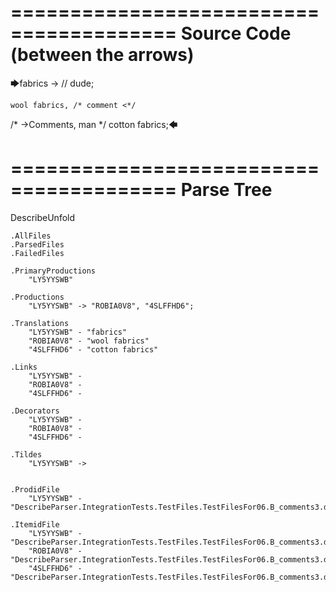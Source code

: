 ========================================
Source Code (between the arrows)
========================================

🡆fabrics ->        // dude;

    wool fabrics, /* comment <*/
/* ->Comments, man */    cotton fabrics;🡄

========================================
Parse Tree
========================================
DescribeUnfold

    .AllFiles
    .ParsedFiles
    .FailedFiles

    .PrimaryProductions
        "LY5YYSWB" 

    .Productions
        "LY5YYSWB" -> "ROBIA0V8", "4SLFFHD6";

    .Translations
        "LY5YYSWB" - "fabrics"
        "ROBIA0V8" - "wool fabrics"
        "4SLFFHD6" - "cotton fabrics"

    .Links
        "LY5YYSWB" - 
        "ROBIA0V8" - 
        "4SLFFHD6" - 

    .Decorators
        "LY5YYSWB" - 
        "ROBIA0V8" - 
        "4SLFFHD6" - 

    .Tildes
        "LY5YYSWB" -> 


    .ProdidFile
        "LY5YYSWB" - "DescribeParser.IntegrationTests.TestFiles.TestFilesFor06.B_comments3.ds"

    .ItemidFile
        "LY5YYSWB" - "DescribeParser.IntegrationTests.TestFiles.TestFilesFor06.B_comments3.ds"
        "ROBIA0V8" - "DescribeParser.IntegrationTests.TestFiles.TestFilesFor06.B_comments3.ds"
        "4SLFFHD6" - "DescribeParser.IntegrationTests.TestFiles.TestFilesFor06.B_comments3.ds"

